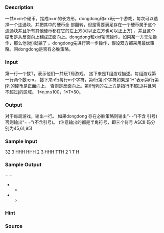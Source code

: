 
### Description
一共n×m个硬币，摆成n×m的长方形。dongdong和xixi玩一个游戏，每次可以选择一个连通块，并把其中的硬币全
部翻转，但是需要满足存在一个硬币属于这个连通块并且所有其他硬币都在它的左上方(可以正左方也可以正上方)
，并且这个硬币是从反面向上翻成正面向上。dongdong和xixi轮流操作。如果某一方无法操作，那么他(她)就输了
。dongdong先进行第一步操作，假设双方都采用最优策略。问dongdong是否有必胜策略。
### Input
第一行一个数T，表示他们一共玩T局游戏。
接下来是T组游戏描述。每组游戏第一行两个数n;m，
接下来n行每行m个字符，第i行第j个字符如果是“H”表示第i行第j列的硬币是正面向上，
否则是反面向上。第i行j列的左上方是指行不超过i并且列不超过j的区域。
1≤n;m≤100，1≤T≤50。
### Output
对于每局游戏，输出一行。
如果dongdong 存在必胜策略则输出“- -”(不含 引号) 否则输出“= =”(不含引号)。
(注意输出的都是半角符号，即三个符号 ASCII 码分别为45,61,95)
### Sample Input
32
3
HHH
HHH
2 3
HHH
TTH
2 1
T
H

### Sample Output
= =
- -
- -

### Hint

### Source
